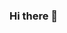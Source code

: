 ### Hi there 👋

<!--
**Waterbroodje/Waterbroodje** is a ✨ _special_ ✨ repository because its `README.md` (this file) appears on your GitHub profile.

Here are some ideas to get you started:

<img height="180em" src="https://github-readme-stats.vercel.app/api?username=Gapur&show_icons=true&hide_border=true&&count_private=true&include_all_commits=true" />
-->
